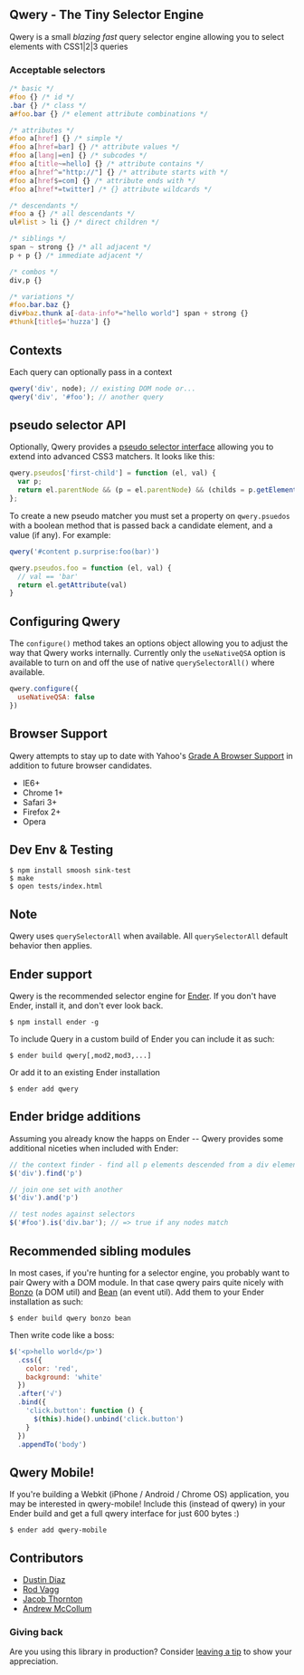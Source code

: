 ## Qwery - The Tiny Selector Engine

Qwery is a small *blazing fast* query selector engine allowing you to select elements with CSS1|2|3 queries

### Acceptable selectors

``` css
/* basic */
#foo {} /* id */
.bar {} /* class */
a#foo.bar {} /* element attribute combinations */

/* attributes */
#foo a[href] {} /* simple */
#foo a[href=bar] {} /* attribute values */
#foo a[lang|=en] {} /* subcodes */
#foo a[title~=hello] {} /* attribute contains */
#foo a[href^="http://"] {} /* attribute starts with */
#foo a[href$=com] {} /* attribute ends with */
#foo a[href*=twitter] /* {} attribute wildcards */

/* descendants */
#foo a {} /* all descendants */
ul#list > li {} /* direct children */

/* siblings */
span ~ strong {} /* all adjacent */
p + p {} /* immediate adjacent */

/* combos */
div,p {}

/* variations */
#foo.bar.baz {}
div#baz.thunk a[-data-info*="hello world"] span + strong {}
#thunk[title$='huzza'] {}
```

## Contexts

Each query can optionally pass in a context

``` js
qwery('div', node); // existing DOM node or...
qwery('div', '#foo'); // another query
```

## pseudo selector API

Optionally, Qwery provides a [pseudo selector interface](https://github.com/ded/qwery/blob/master/src/pseudos.js) allowing you to extend into advanced CSS3 matchers. It looks like this:

``` js
qwery.pseudos['first-child'] = function (el, val) {
  var p;
  return el.parentNode && (p = el.parentNode) && (childs = p.getElementsByTagName('*')) && childs[0] == el;
};
```

To create a new pseudo matcher you must set a property on `qwery.psuedos` with a boolean method that is passed back a candidate element, and a value (if any). For example:

``` js
qwery('#content p.surprise:foo(bar)')

qwery.pseudos.foo = function (el, val) {
  // val == 'bar'
  return el.getAttribute(val)
}
```

Configuring Qwery
-----------------

The `configure()` method takes an options object allowing you to adjust the way that Qwery works internally. Currently only the `useNativeQSA` option is available to turn on and off the use of native `querySelectorAll()` where available.

``` js
qwery.configure({
  useNativeQSA: false
})
```

Browser Support
---------------
Qwery attempts to stay up to date with Yahoo's [Grade A Browser Support](http://developer.yahoo.com/yui/articles/gbs) in addition to future browser candidates.

  - IE6+
  - Chrome 1+
  - Safari 3+
  - Firefox 2+
  - Opera

Dev Env & Testing
-----

    $ npm install smoosh sink-test
    $ make
    $ open tests/index.html

Note
----
Qwery uses <code>querySelectorAll</code> when available. All <code>querySelectorAll</code> default behavior then applies.

Ender support
-------------
Qwery is the recommended selector engine for [Ender](http://enderjs.com). If you don't have Ender, install it, and don't ever look back.

    $ npm install ender -g

To include Query in a custom build of Ender you can include it as such:

    $ ender build qwery[,mod2,mod3,...]

Or add it to an existing Ender installation

    $ ender add qwery

Ender bridge additions
---------
Assuming you already know the happs on Ender -- Qwery provides some additional niceties when included with Ender:

``` js
// the context finder - find all p elements descended from a div element
$('div').find('p')

// join one set with another
$('div').and('p')

// test nodes against selectors
$('#foo').is('div.bar'); // => true if any nodes match
```

Recommended sibling modules
----------
In most cases, if you're hunting for a selector engine, you probably want to pair Qwery with a DOM module. In that case qwery pairs quite nicely with [Bonzo](https://github.com/ded/bonzo) (a DOM util) and [Bean](https://github.com/fat/bean) (an event util). Add them to your Ender installation as such:

    $ ender build qwery bonzo bean

Then write code like a boss:

``` js
$('<p>hello world</p>')
  .css({
    color: 'red',
    background: 'white'
  })
  .after('√')
  .bind({
    'click.button': function () {
      $(this).hide().unbind('click.button')
    }
  })
  .appendTo('body')
```

Qwery Mobile!
------------
If you're building a Webkit (iPhone / Android / Chrome OS) application, you may be interested in qwery-mobile! Include this (instead of qwery) in your Ender build and get a full qwery interface for just 600 bytes :)

    $ ender add qwery-mobile

Contributors
-------
  * [Dustin Diaz](https://github.com/ded/qwery/commits/master?author=ded)
  * [Rod Vagg](https://github.com/ded/qwery/commits/master?author=rvagg)
  * [Jacob Thornton](https://github.com/ded/qwery/commits/master?author=fat)
  * [Andrew McCollum](https://github.com/ded/qwery/commits/master?author=amccollum)

### Giving back
Are you using this library in production? Consider [leaving a tip](https://www.gittip.com/ded) to show your appreciation.
